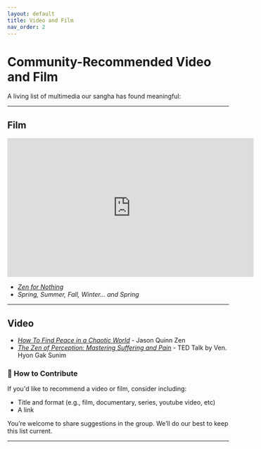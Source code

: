 ```yaml
---
layout: default
title: Video and Film
nav_order: 2
---
```


# Community-Recommended Video and Film

A living list of multimedia our sangha has found meaningful:

---

## Film

<iframe width="560" height="315"
  src="https://www.youtube.com/embed/H2Gz1ikHruQ"
  frameborder="0"
  allowfullscreen>
</iframe>

- [*Zen for Nothing*](https://www.youtube.com/watch?v=H2Gz1ikHruQ&pp=ygUUemVuIGZvciBub3RoaW5nIGZpbG0%3D)
- *Spring, Summer, Fall, Winter... and Spring*

---

## Video

- [*How To Find Peace in a Chaotic World*](https://www.youtube.com/watch?v=Nz2-u2ZzrRE) - Jason Quinn Zen
- [*The Zen of Perception: Mastering Suffering and Pain*](https://www.youtube.com/watch?v=vqSRwf-76H4) - TED Talk by Ven. Hyon Gak Sunim

### 🎥 How to Contribute

If you'd like to recommend a video or film, consider including:

- Title and format (e.g., film, documentary, series, youtube video, etc)
- A link

You’re welcome to share suggestions in the group. We’ll do our best to keep this list current.

---
